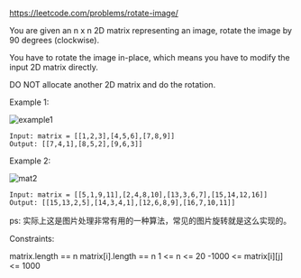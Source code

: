 https://leetcode.com/problems/rotate-image/

You are given an n x n 2D matrix representing an image, rotate the image by 90 degrees (clockwise).

You have to rotate the image in-place, which means you have to modify the input 2D matrix directly. 

DO NOT allocate another 2D matrix and do the rotation.

Example 1:

![example1](https://assets.leetcode.com/uploads/2020/08/28/mat1.jpg)


```
Input: matrix = [[1,2,3],[4,5,6],[7,8,9]]
Output: [[7,4,1],[8,5,2],[9,6,3]]
```

Example 2:

![mat2](https://assets.leetcode.com/uploads/2020/08/28/mat2.jpg)

```
Input: matrix = [[5,1,9,11],[2,4,8,10],[13,3,6,7],[15,14,12,16]]
Output: [[15,13,2,5],[14,3,4,1],[12,6,8,9],[16,7,10,11]]
```

ps: 实际上这是图片处理非常有用的一种算法，常见的图片旋转就是这么实现的。

Constraints:

matrix.length == n
matrix[i].length == n
1 <= n <= 20
-1000 <= matrix[i][j] <= 1000




